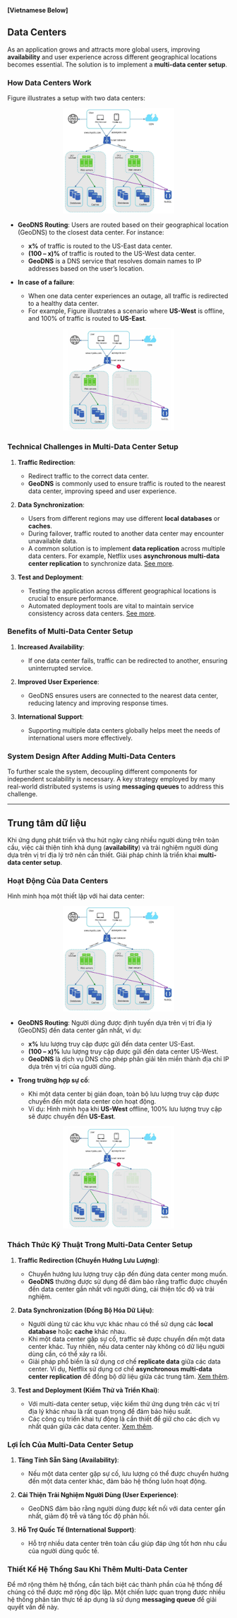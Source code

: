 **[Vietnamese Below]**

## Data Centers

As an application grows and attracts more global users, improving **availability** and user experience across different geographical locations becomes essential. The solution is to implement a **multi-data center setup**.

### How Data Centers Work

Figure illustrates a setup with two data centers:

<p align="center" style="width: 50%; margin-left: 25%">
  <img src="../images/Chapter1/Two_Data_Centers.png" alt="Two_Data_Centers">
</p>

- **GeoDNS Routing**: Users are routed based on their geographical location (GeoDNS) to the closest data center. For instance:
  - **x%** of traffic is routed to the US-East data center.
  - **(100 – x)%** of traffic is routed to the US-West data center.
  - **GeoDNS** is a DNS service that resolves domain names to IP addresses based on the user’s location.

- **In case of a failure**:
  - When one data center experiences an outage, all traffic is redirected to a healthy data center.
  - For example, Figure illustrates a scenario where **US-West** is offline, and 100% of traffic is routed to **US-East**.

<p align="center" style="width: 50%; margin-left: 25%">
  <img src="../images/Chapter1/Data_Center_Failover.png" alt="Data_Center_Failover">
</p>

### Technical Challenges in Multi-Data Center Setup

1. **Traffic Redirection**:
   - Redirect traffic to the correct data center.
   - **GeoDNS** is commonly used to ensure traffic is routed to the nearest data center, improving speed and user experience.

2. **Data Synchronization**:
   - Users from different regions may use different **local databases** or **caches**.
   - During failover, traffic routed to another data center may encounter unavailable data.
   - A common solution is to implement **data replication** across multiple data centers. For example, Netflix uses **asynchronous multi-data center replication** to synchronize data. [See more](https://netflixtechblog.com/active-active-for-multi-regional-resiliency-c47719f6685b).

3. **Test and Deployment**:
   - Testing the application across different geographical locations is crucial to ensure performance.
   - Automated deployment tools are vital to maintain service consistency across data centers. [See more](https://netflixtechblog.com/active-active-for-multi-regional-resiliency-c47719f6685b).

### Benefits of Multi-Data Center Setup

1. **Increased Availability**:
   - If one data center fails, traffic can be redirected to another, ensuring uninterrupted service.

2. **Improved User Experience**:
   - GeoDNS ensures users are connected to the nearest data center, reducing latency and improving response times.

3. **International Support**:
   - Supporting multiple data centers globally helps meet the needs of international users more effectively.

### System Design After Adding Multi-Data Centers

To further scale the system, decoupling different components for independent scalability is necessary. A key strategy employed by many real-world distributed systems is using **messaging queues** to address this challenge.

-----------

## Trung tâm dữ liệu

Khi ứng dụng phát triển và thu hút ngày càng nhiều người dùng trên toàn cầu, việc cải thiện tính khả dụng (**availability**) và trải nghiệm người dùng dựa trên vị trí địa lý trở nên cần thiết. Giải pháp chính là triển khai **multi-data center setup**.

### Hoạt Động Của Data Centers

Hình minh họa một thiết lập với hai data center:

<p align="center" style="width: 50%; margin-left: 25%">
  <img src="../images/Chapter1/Two_Data_Centers.png" alt="Two_Data_Centers">
</p>

- **GeoDNS Routing**: Người dùng được định tuyến dựa trên vị trí địa lý (GeoDNS) đến data center gần nhất, ví dụ:
  - **x%** lưu lượng truy cập được gửi đến data center US-East.
  - **(100 – x)%** lưu lượng truy cập được gửi đến data center US-West.
  - **GeoDNS** là dịch vụ DNS cho phép phân giải tên miền thành địa chỉ IP dựa trên vị trí của người dùng.

- **Trong trường hợp sự cố**:
  - Khi một data center bị gián đoạn, toàn bộ lưu lượng truy cập được chuyển đến một data center còn hoạt động. 
  - Ví dụ: Hình minh họa khi **US-West** offline, 100% lưu lượng truy cập sẽ được chuyển đến **US-East**.

<p align="center" style="width: 50%; margin-left: 25%">
  <img src="../images/Chapter1/Data_Center_Failover.png" alt="Data_Center_Failover">
</p>

### Thách Thức Kỹ Thuật Trong Multi-Data Center Setup

1. **Traffic Redirection (Chuyển Hướng Lưu Lượng)**:
   - Chuyển hướng lưu lượng truy cập đến đúng data center mong muốn.
   - **GeoDNS** thường được sử dụng để đảm bảo rằng traffic được chuyển đến data center gần nhất với người dùng, cải thiện tốc độ và trải nghiệm.

2. **Data Synchronization (Đồng Bộ Hóa Dữ Liệu)**:
   - Người dùng từ các khu vực khác nhau có thể sử dụng các **local database** hoặc **cache** khác nhau.
   - Khi một data center gặp sự cố, traffic sẽ được chuyển đến một data center khác. Tuy nhiên, nếu data center này không có dữ liệu người dùng cần, có thể xảy ra lỗi.
   - Giải pháp phổ biến là sử dụng cơ chế **replicate data** giữa các data center. Ví dụ, Netflix sử dụng cơ chế **asynchronous multi-data center replication** để đồng bộ dữ liệu giữa các trung tâm. [Xem thêm](https://netflixtechblog.com/active-active-for-multi-regional-resiliency-c47719f6685b).

3. **Test and Deployment (Kiểm Thử và Triển Khai)**:
   - Với multi-data center setup, việc kiểm thử ứng dụng trên các vị trí địa lý khác nhau là rất quan trọng để đảm bảo hiệu suất.
   - Các công cụ triển khai tự động là cần thiết để giữ cho các dịch vụ nhất quán giữa các data center. [Xem thêm](https://netflixtechblog.com/active-active-for-multi-regional-resiliency-c47719f6685b).

### Lợi Ích Của Multi-Data Center Setup

1. **Tăng Tính Sẵn Sàng (Availability)**:
   - Nếu một data center gặp sự cố, lưu lượng có thể được chuyển hướng đến một data center khác, đảm bảo hệ thống luôn hoạt động.

2. **Cải Thiện Trải Nghiệm Người Dùng (User Experience)**:
   - GeoDNS đảm bảo rằng người dùng được kết nối với data center gần nhất, giảm độ trễ và tăng tốc độ phản hồi.

3. **Hỗ Trợ Quốc Tế (International Support)**:
   - Hỗ trợ nhiều data center trên toàn cầu giúp đáp ứng tốt hơn nhu cầu của người dùng quốc tế.

### Thiết Kế Hệ Thống Sau Khi Thêm Multi-Data Center

Để mở rộng thêm hệ thống, cần tách biệt các thành phần của hệ thống để chúng có thể được mở rộng độc lập. Một chiến lược quan trọng được nhiều hệ thống phân tán thực tế áp dụng là sử dụng **messaging queue** để giải quyết vấn đề này.
